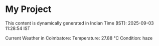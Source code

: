 # My Project

This content is dynamically generated in Indian Time (IST): 2025-09-03 11:28:54 IST


Current Weather in Coimbatore:
Temperature: 27.88 °C
Condition: haze
